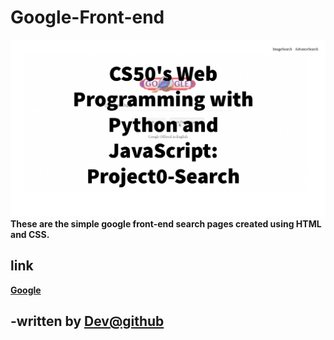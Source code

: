 # Google-Front-end
![Image](thumbnail.jpg)
**These are the simple google front-end search pages created using HTML and CSS.**
## link
**[Google](https://devpro13.github.io/Google-Front-end/)**
## -written by [Dev@github](https://www.github.com/DevPro13)

